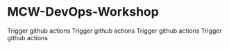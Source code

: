 # MCW-DevOps-Workshop

Trigger github actions
Trigger github actions
Trigger github actions
Trigger github actions
